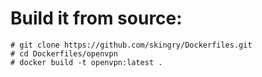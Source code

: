 # Build it from source:

```
# git clone https://github.com/skingry/Dockerfiles.git
# cd Dockerfiles/openvpn
# docker build -t openvpn:latest .
```

